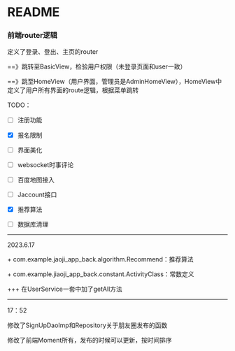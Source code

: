 # README

### 前端router逻辑

<App/>定义了登录、登出、主页的router

==》跳转至BasicView，检验用户权限（未登录页面和user一致）

==》跳至HomeView（用户界面，管理员是AdminHomeView），HomeView中定义了用户所有界面的route逻辑，根据菜单跳转



TODO：

- [ ] 注册功能
- [x] 报名限制
- [ ] 界面美化
- [ ] websocket时事评论
- [ ] 百度地图接入
- [ ] Jaccount接口
- [x] 推荐算法
- [ ] 数据库清理



---

2023.6.17 

\+ com.example.jaoji_app_back.algorithm.Recommend：推荐算法

\+ com.example.jiaoji_app_back.constant.ActivityClass：常数定义

+++ 在UserService一套中加了getAll方法

---

17：52

修改了SignUpDaoImp和Repository关于朋友圈发布的函数

修改了前端Moment所有，发布的时候可以更新，按时间排序